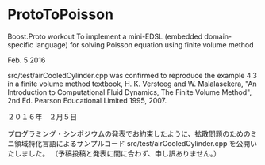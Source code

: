# ProtoToPoisson
Boost.Proto workout To implement a mini-EDSL (embedded domain-specific language) for solving Poisson equation using finite volume method

Feb. 5 2016

src/test/airCooledCylinder.cpp was confirmed to reproduce the example 4.3 in a finite volume method textbook, 
H. K. Versteeg and W. Malalasekera,
"An Introduction  to Computational Fluid Dynamics, The Finite Volume Method", 2nd Ed.
 Pearson Educational Limited 1995, 2007.

２０１６年　２月５日

プログラミング・シンポジウムの発表でお約束したように、拡散問題のためのミニ領域特化言語によるサンプルコード
src/test/airCooledCylinder.cpp
を公開いたしました。
（予稿投稿と発表に間に合わず、申し訳ありません。）
